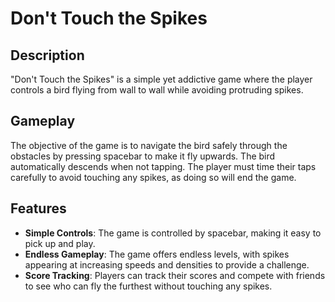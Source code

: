 # Don't Touch the Spikes

## Description
"Don't Touch the Spikes" is a simple yet addictive game where the player controls a bird flying from wall to wall while avoiding protruding spikes.

## Gameplay
The objective of the game is to navigate the bird safely through the obstacles by pressing spacebar to make it fly upwards. The bird automatically descends when not tapping. The player must time their taps carefully to avoid touching any spikes, as doing so will end the game.

## Features
- **Simple Controls**: The game is controlled by spacebar, making it easy to pick up and play.
- **Endless Gameplay**: The game offers endless levels, with spikes appearing at increasing speeds and densities to provide a challenge.
- **Score Tracking**: Players can track their scores and compete with friends to see who can fly the furthest without touching any spikes.

